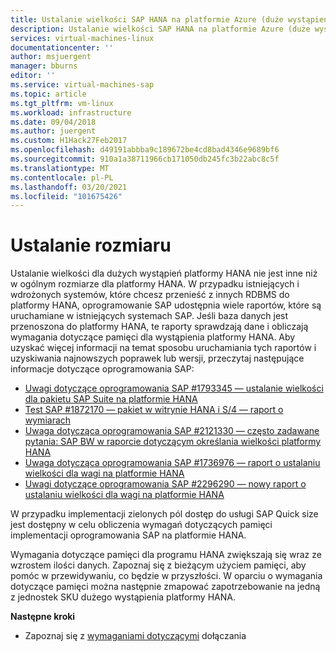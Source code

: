 ```yaml
---
title: Ustalanie wielkości SAP HANA na platformie Azure (duże wystąpienia) | Microsoft Docs
description: Ustalanie wielkości SAP HANA na platformie Azure (duże wystąpienia).
services: virtual-machines-linux
documentationcenter: ''
author: msjuergent
manager: bburns
editor: ''
ms.service: virtual-machines-sap
ms.topic: article
ms.tgt_pltfrm: vm-linux
ms.workload: infrastructure
ms.date: 09/04/2018
ms.author: juergent
ms.custom: H1Hack27Feb2017
ms.openlocfilehash: d49191abbba9c189672be4cd8bad4346e9689bf6
ms.sourcegitcommit: 910a1a38711966cb171050db245fc3b22abc8c5f
ms.translationtype: MT
ms.contentlocale: pl-PL
ms.lasthandoff: 03/20/2021
ms.locfileid: "101675426"
---
```

# <a name="sizing"></a>Ustalanie rozmiaru

Ustalanie wielkości dla dużych wystąpień platformy HANA nie jest inne niż w ogólnym rozmiarze dla platformy HANA. W przypadku istniejących i wdrożonych systemów, które chcesz przenieść z innych RDBMS do platformy HANA, oprogramowanie SAP udostępnia wiele raportów, które są uruchamiane w istniejących systemach SAP. Jeśli baza danych jest przenoszona do platformy HANA, te raporty sprawdzają dane i obliczają wymagania dotyczące pamięci dla wystąpienia platformy HANA. Aby uzyskać więcej informacji na temat sposobu uruchamiania tych raportów i uzyskiwania najnowszych poprawek lub wersji, przeczytaj następujące informacje dotyczące oprogramowania SAP:

- [Uwagi dotyczące oprogramowania SAP #1793345 — ustalanie wielkości dla pakietu SAP Suite na platformie HANA](https://launchpad.support.sap.com/#/notes/1793345)
- [Test SAP #1872170 — pakiet w witrynie HANA i S/4 — raport o wymiarach](https://launchpad.support.sap.com/#/notes/1872170)
- [Uwaga dotycząca oprogramowania SAP #2121330 — często zadawane pytania: SAP BW w raporcie dotyczącym określania wielkości platformy HANA](https://launchpad.support.sap.com/#/notes/2121330)
- [Uwaga dotycząca oprogramowania SAP #1736976 — raport o ustalaniu wielkości dla wagi na platformie HANA](https://launchpad.support.sap.com/#/notes/1736976)
- [Uwagi dotyczące oprogramowania SAP #2296290 — nowy raport o ustalaniu wielkości dla wagi na platformie HANA](https://launchpad.support.sap.com/#/notes/2296290)

W przypadku implementacji zielonych pól dostęp do usługi SAP Quick size jest dostępny w celu obliczenia wymagań dotyczących pamięci implementacji oprogramowania SAP na platformie HANA.

Wymagania dotyczące pamięci dla programu HANA zwiększają się wraz ze wzrostem ilości danych. Zapoznaj się z bieżącym użyciem pamięci, aby pomóc w przewidywaniu, co będzie w przyszłości. W oparciu o wymagania dotyczące pamięci można następnie zmapować zapotrzebowanie na jedną z jednostek SKU dużego wystąpienia platformy HANA.

**Następne kroki**
- Zapoznaj się z [wymaganiami dotyczącymi](hana-onboarding-requirements.md) dołączania